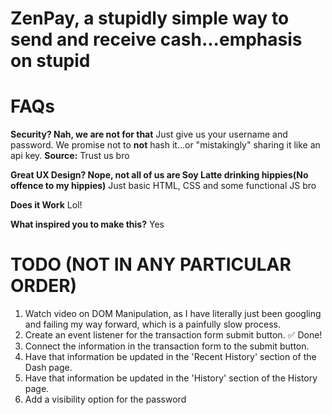# ZenPay, a stupidly simple way to send and receive cash...emphasis on stupid

# FAQs

**Security? Nah, we are not for that**
Just give us your username and password. We promise not to **not** hash it...or "mistakingly" sharing it like an api key.
**Source:** Trust us bro

**Great UX Design? Nope, not all of us are Soy Latte drinking hippies(No offence to my hippies)**
Just basic HTML, CSS and some functional JS bro

**Does it Work**
Lol!

**What inspired you to make this?**
Yes

# TODO (NOT IN ANY PARTICULAR ORDER)
1. Watch video on DOM Manipulation, as I have literally just been googling and failing my way forward, which is a painfully slow process.
2. Create an event listener for the transaction form submit button. ✅ Done!
3. Connect the information in the transaction form to the submit button.
4. Have that information be updated in the 'Recent History' section of the Dash page.
5. Have that information be updated in the 'History' section of the History page.
6. Add a visibility option for the password